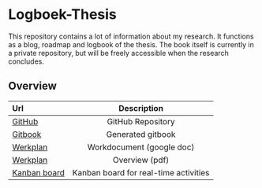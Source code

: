 # Logboek-Thesis

This repository contains a lot of information about my research. It functions as a blog, roadmap and logbook of the thesis. The book itself is currently in a private repository, but will be freely accessible when the research concludes.


## Overview


|           **Url**          | **Description** |
|:---------------------------|:---------------:|
| [GitHub](https://github.com/Ciberth/Logboek-Thesis) | GitHub Repository |
| [Gitbook](https://ciberth.gitbooks.io/logboek-thesis/content/) | Generated gitbook |
| [Werkplan](https://docs.google.com/document/d/1zoU7ArzZQM2gd6wDxNsjYLno-L3Km-a7XR6rRo8Qtzs/edit#heading=h.cqqxnqoorj9o)|  Workdocument (google doc) | 
| [Werkplan](https://www.dropbox.com/s/w15nqs47dgp9i8f/Werkplan%20Masterproef%20Thomas%20Clauwaert.pdf?dl=0) | Overview (pdf) |
| [Kanban board](https://waffle.io/Ciberth/Logboek-Thesis) | Kanban board for real-time activities |  